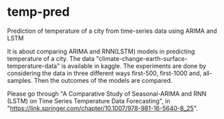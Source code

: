 # temp-pred
Prediction of temperature of a city from time-series data using ARIMA and LSTM

It is about comparing ARIMA and RNN(LSTM) models in predicting temperature of a city. The data "climate-change-earth-surface-temperature-data" is available in kaggle. The experiments are done by considering the data in three different ways first-500, first-1000 and, all-samples. Then the outcomes of the models are compared.

Please go through "A Comparative Study of Seasonal-ARIMA and RNN (LSTM) on Time Series Temperature Data Forecasting", in 
"https://link.springer.com/chapter/10.1007/978-981-16-5640-8_25".
